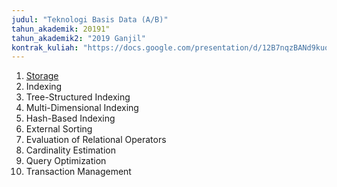 ```yaml
---
judul: "Teknologi Basis Data (A/B)"
tahun_akademik: 20191"
tahun_akademik2: "2019 Ganjil"
kontrak_kuliah: "https://docs.google.com/presentation/d/12B7nqzBANd9kuoQvt5sX9odd4Hgo7gbJJjwEstlD4Yg/edit?usp=sharing"
---
```


1. [Storage](https://docs.google.com/presentation/d/1zdPUK0oRs7aop4Kn-QQTnYZOemg-HjF_Hrjk6baZ-rg/edit?usp=sharing)
2. Indexing
3. Tree-Structured Indexing
4. Multi-Dimensional Indexing
5. Hash-Based Indexing
6. External Sorting
7. Evaluation of Relational Operators
8. Cardinality Estimation
9. Query Optimization
10. Transaction Management